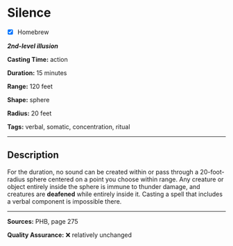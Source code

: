 # Silence

- [x] Homebrew

***2nd-level illusion***

**Casting Time:** action

**Duration:** 15 minutes

**Range:** 120 feet

**Shape:** sphere

**Radius:** 20 feet

**Tags:** verbal, somatic, concentration, ritual

---

## Description
For the duration, no sound can be created within or pass through a 20-foot-radius sphere centered on a point you choose within range.
Any creature or object entirely inside the sphere is immune to thunder damage, and creatures are **deafened** while entirely inside it.
Casting a spell that includes a verbal component is impossible there.

---

**Sources:** PHB, page 275

**Quality Assurance:** :x: relatively unchanged
